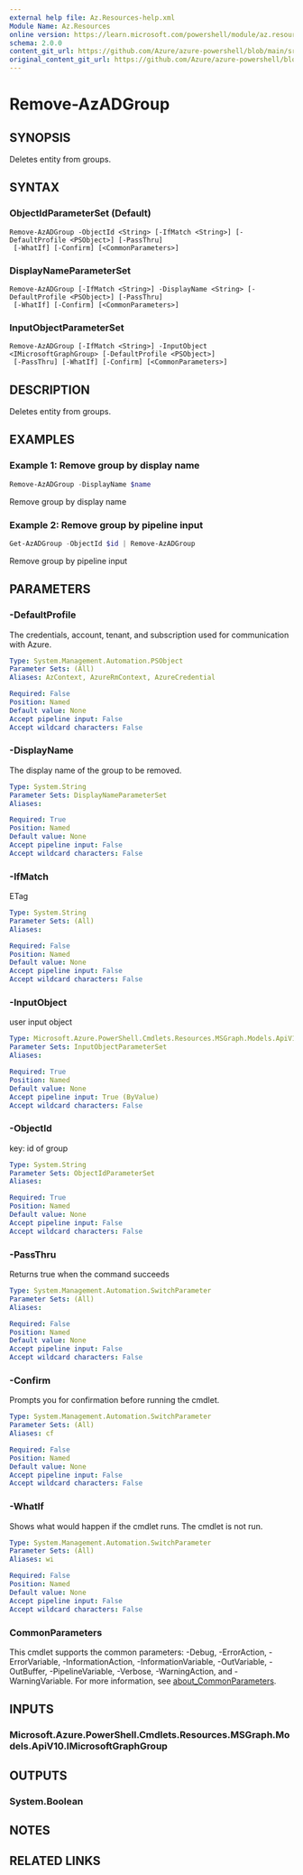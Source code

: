 ```yaml
---
external help file: Az.Resources-help.xml
Module Name: Az.Resources
online version: https://learn.microsoft.com/powershell/module/az.resources/remove-azadgroup
schema: 2.0.0
content_git_url: https://github.com/Azure/azure-powershell/blob/main/src/Resources/Resources/help/Remove-AzADGroup.md
original_content_git_url: https://github.com/Azure/azure-powershell/blob/main/src/Resources/Resources/help/Remove-AzADGroup.md
---
```


# Remove-AzADGroup

## SYNOPSIS
Deletes entity from groups.

## SYNTAX

### ObjectIdParameterSet (Default)
```
Remove-AzADGroup -ObjectId <String> [-IfMatch <String>] [-DefaultProfile <PSObject>] [-PassThru]
 [-WhatIf] [-Confirm] [<CommonParameters>]
```

### DisplayNameParameterSet
```
Remove-AzADGroup [-IfMatch <String>] -DisplayName <String> [-DefaultProfile <PSObject>] [-PassThru]
 [-WhatIf] [-Confirm] [<CommonParameters>]
```

### InputObjectParameterSet
```
Remove-AzADGroup [-IfMatch <String>] -InputObject <IMicrosoftGraphGroup> [-DefaultProfile <PSObject>]
 [-PassThru] [-WhatIf] [-Confirm] [<CommonParameters>]
```

## DESCRIPTION
Deletes entity from groups.

## EXAMPLES

### Example 1: Remove group by display name
```powershell
Remove-AzADGroup -DisplayName $name
```

Remove group by display name

### Example 2: Remove group by pipeline input
```powershell
Get-AzADGroup -ObjectId $id | Remove-AzADGroup
```

Remove group by pipeline input

## PARAMETERS

### -DefaultProfile
The credentials, account, tenant, and subscription used for communication with Azure.

```yaml
Type: System.Management.Automation.PSObject
Parameter Sets: (All)
Aliases: AzContext, AzureRmContext, AzureCredential

Required: False
Position: Named
Default value: None
Accept pipeline input: False
Accept wildcard characters: False
```

### -DisplayName
The display name of the group to be removed.

```yaml
Type: System.String
Parameter Sets: DisplayNameParameterSet
Aliases:

Required: True
Position: Named
Default value: None
Accept pipeline input: False
Accept wildcard characters: False
```

### -IfMatch
ETag

```yaml
Type: System.String
Parameter Sets: (All)
Aliases:

Required: False
Position: Named
Default value: None
Accept pipeline input: False
Accept wildcard characters: False
```

### -InputObject
user input object

```yaml
Type: Microsoft.Azure.PowerShell.Cmdlets.Resources.MSGraph.Models.ApiV10.IMicrosoftGraphGroup
Parameter Sets: InputObjectParameterSet
Aliases:

Required: True
Position: Named
Default value: None
Accept pipeline input: True (ByValue)
Accept wildcard characters: False
```

### -ObjectId
key: id of group

```yaml
Type: System.String
Parameter Sets: ObjectIdParameterSet
Aliases:

Required: True
Position: Named
Default value: None
Accept pipeline input: False
Accept wildcard characters: False
```

### -PassThru
Returns true when the command succeeds

```yaml
Type: System.Management.Automation.SwitchParameter
Parameter Sets: (All)
Aliases:

Required: False
Position: Named
Default value: None
Accept pipeline input: False
Accept wildcard characters: False
```

### -Confirm
Prompts you for confirmation before running the cmdlet.

```yaml
Type: System.Management.Automation.SwitchParameter
Parameter Sets: (All)
Aliases: cf

Required: False
Position: Named
Default value: None
Accept pipeline input: False
Accept wildcard characters: False
```

### -WhatIf
Shows what would happen if the cmdlet runs.
The cmdlet is not run.

```yaml
Type: System.Management.Automation.SwitchParameter
Parameter Sets: (All)
Aliases: wi

Required: False
Position: Named
Default value: None
Accept pipeline input: False
Accept wildcard characters: False
```

### CommonParameters
This cmdlet supports the common parameters: -Debug, -ErrorAction, -ErrorVariable, -InformationAction, -InformationVariable, -OutVariable, -OutBuffer, -PipelineVariable, -Verbose, -WarningAction, and -WarningVariable. For more information, see [about_CommonParameters](http://go.microsoft.com/fwlink/?LinkID=113216).

## INPUTS

### Microsoft.Azure.PowerShell.Cmdlets.Resources.MSGraph.Models.ApiV10.IMicrosoftGraphGroup

## OUTPUTS

### System.Boolean

## NOTES

## RELATED LINKS
